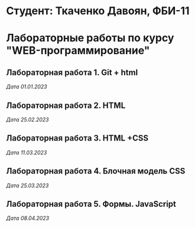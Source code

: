 # Студент: Ткаченко Давоян, ФБИ-11

# Лабораторные работы по курсу "WEB-программирование"

## Лабораторная работа 1. Git + html

*Дата 01.01.2023*

## Лабораторная работа 2. HTML

*Дата 25.02.2023*

## Лабораторная работа 3. HTML +CSS

*Дата 11.03.2023*

## Лабораторная работа 4. Блочная модель CSS

*Дата 25.03.2023*

## Лабораторная работа 5. Формы. JavaScript

*Дата 08.04.2023*








